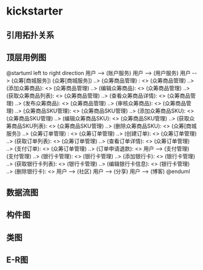 # kickstarter

## 引用拓扑关系

## 顶层用例图
@startuml
left to right direction
用户 --> (账户服务)
用户 --> (用户服务)
用户 --> (众筹[商城服务])
(众筹[商城服务]) ..> (众筹商品管理) : <<include>>
(众筹商品管理) ..> (添加众筹商品): <<include>>
(众筹商品管理) ..> (编辑众筹商品): <<include>>
(众筹商品管理) ..> (获取众筹商品列表): <<include>>
(众筹商品管理) ..> (查看众筹商品详情): <<include>>
(众筹商品管理) ..> (发布众筹商品): <<include>>
(众筹商品管理) ..> (审核众筹商品): <<include>>
(众筹商品管理) ..> (众筹商品SKU管理): <<include>>
(众筹商品SKU管理) ..> (添加众筹商品SKU): <<include>>
(众筹商品SKU管理) ..> (编辑众筹商品SKU): <<include>>
(众筹商品SKU管理) ..> (获取众筹商品SKU列表): <<include>>
(众筹商品SKU管理) ..> (删除众筹商品SKU): <<include>>
(众筹[商城服务]) ..> (众筹订单管理) : <<include>>
(众筹订单管理) ..> (创建订单): <<include>>
(众筹订单管理) ..> (获取订单列表): <<include>>
(众筹订单管理) ..> (查看订单详情): <<include>>
(众筹订单管理) ..> (支付订单): <<include>>
(众筹订单管理) ..> (订单申请退款): <<include>>
用户 --> (支付管理)
(支付管理) ..> (银行卡管理): <<include>>
(银行卡管理) ..> (添加银行卡): <<include>>
(银行卡管理) ..> (获取银行卡列表): <<include>>
(银行卡管理) ..> (编辑银行卡信息): <<include>>
(银行卡管理) ..> (删除银行卡): <<include>>
用户 --> (社区)
用户 --> (分享)
用户 --> (博客)
@enduml
## 数据流图

## 构件图

## 类图

## E-R图
